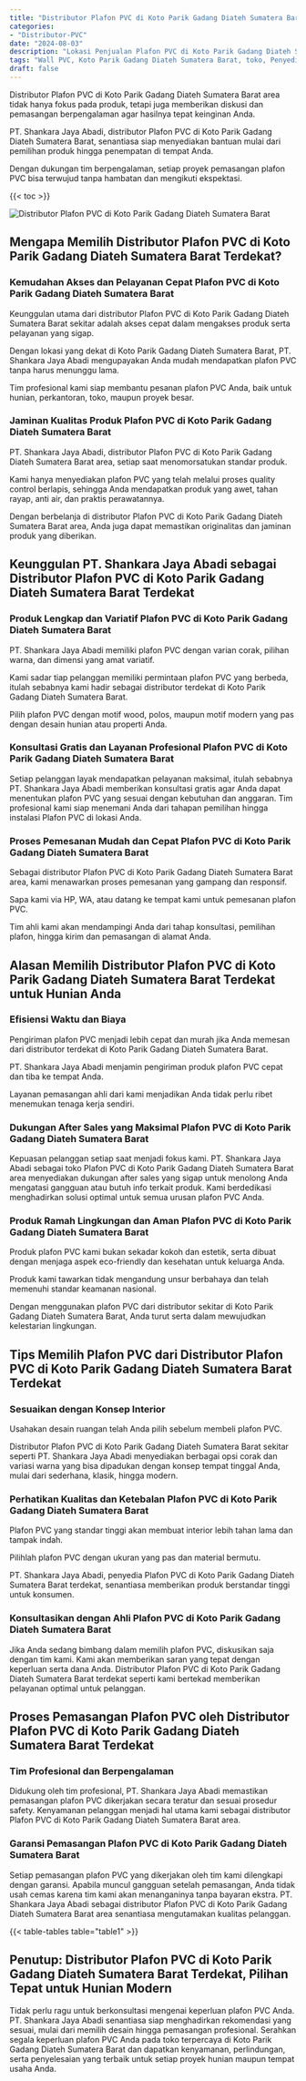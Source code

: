 ```yaml
---
title: "Distributor Plafon PVC di Koto Parik Gadang Diateh Sumatera Barat"
categories: 
- "Distributor-PVC"
date: "2024-08-03"
description: "Lokasi Penjualan Plafon PVC di Koto Parik Gadang Diateh Sumatera Barat untuk rumah, kantor, dan ritel. Panel terbaik, pilihan motif, variasi warna modern, dengan jasa penempatan ditangani oleh tim ahli serta jaminan resmi!|Layanan distribusi Plafon PVC di Koto Parik Gadang Diateh Sumatera Barat bagi kebutuhan rumah, office, atau ritel, beserta panel unggulan dan penempatan oleh tim profesional dan kepastian resmi.|Alternatif Plafon PVC di Koto Parik Gadang Diateh Sumatera Barat yang terbukti untuk hunian, perkantoran, serta toko, bersama produk terbaik dan pemasangan dikerjakan oleh tim profesional serta garansi resmi.|Penjualan Plafon PVC di Koto Parik Gadang Diateh Sumatera Barat untuk tempat tinggal, office, serta toko, beserta material berkualitas dan pemasangan oleh tim ahli, lengkap dengan garansi resmi.}"
tags: "Wall PVC, Koto Parik Gadang Diateh Sumatera Barat, toko, Penyedia, distributor"
draft: false
---
```


Distributor Plafon PVC di Koto Parik Gadang Diateh Sumatera Barat area tidak hanya fokus pada produk, tetapi juga memberikan diskusi dan pemasangan berpengalaman agar hasilnya tepat keinginan Anda.

PT. Shankara Jaya Abadi, distributor Plafon PVC di Koto Parik Gadang Diateh Sumatera Barat, senantiasa siap menyediakan bantuan mulai dari pemilihan produk hingga penempatan di tempat Anda.

Dengan dukungan tim berpengalaman, setiap proyek pemasangan plafon PVC bisa terwujud tanpa hambatan dan mengikuti ekspektasi.

{{< toc >}}

![Distributor Plafon PVC di Koto Parik Gadang Diateh Sumatera Barat](/images/Distributor-PVC/Distributor-Plafon-PVC-di-Koto-Parik-Gadang-Diateh-Sumatera-Barat.png)


## Mengapa Memilih Distributor Plafon PVC di Koto Parik Gadang Diateh Sumatera Barat Terdekat?

### Kemudahan Akses dan Pelayanan Cepat Plafon PVC di Koto Parik Gadang Diateh Sumatera Barat

Keunggulan utama dari distributor Plafon PVC di Koto Parik Gadang Diateh Sumatera Barat sekitar adalah akses cepat dalam mengakses produk serta pelayanan yang sigap.

Dengan lokasi yang dekat di Koto Parik Gadang Diateh Sumatera Barat, PT. Shankara Jaya Abadi mengupayakan Anda mudah mendapatkan plafon PVC tanpa harus menunggu lama.

Tim profesional kami siap membantu pesanan plafon PVC Anda, baik untuk hunian, perkantoran, toko, maupun proyek besar.

### Jaminan Kualitas Produk Plafon PVC di Koto Parik Gadang Diateh Sumatera Barat

PT. Shankara Jaya Abadi, distributor Plafon PVC di Koto Parik Gadang Diateh Sumatera Barat area, setiap saat menomorsatukan standar produk.

Kami hanya menyediakan plafon PVC yang telah melalui proses quality control berlapis, sehingga Anda mendapatkan produk yang awet, tahan rayap, anti air, dan praktis perawatannya.

Dengan berbelanja di distributor Plafon PVC di Koto Parik Gadang Diateh Sumatera Barat area, Anda juga dapat memastikan originalitas dan jaminan produk yang diberikan.

## Keunggulan PT. Shankara Jaya Abadi sebagai Distributor Plafon PVC di Koto Parik Gadang Diateh Sumatera Barat Terdekat

### Produk Lengkap dan Variatif Plafon PVC di Koto Parik Gadang Diateh Sumatera Barat

PT. Shankara Jaya Abadi memiliki plafon PVC dengan varian corak, pilihan warna, dan dimensi yang amat variatif.

Kami sadar tiap pelanggan memiliki permintaan plafon PVC yang berbeda, itulah sebabnya kami hadir sebagai distributor terdekat di Koto Parik Gadang Diateh Sumatera Barat.

Pilih plafon PVC dengan motif wood, polos, maupun motif modern yang pas dengan desain hunian atau properti Anda.

### Konsultasi Gratis dan Layanan Profesional Plafon PVC di Koto Parik Gadang Diateh Sumatera Barat

Setiap pelanggan layak mendapatkan pelayanan maksimal, itulah sebabnya PT. Shankara Jaya Abadi memberikan konsultasi gratis agar Anda dapat menentukan plafon PVC yang sesuai dengan kebutuhan dan anggaran. Tim profesional kami siap menemani Anda dari tahapan pemilihan hingga instalasi Plafon PVC di lokasi Anda.

### Proses Pemesanan Mudah dan Cepat Plafon PVC di Koto Parik Gadang Diateh Sumatera Barat

Sebagai distributor Plafon PVC di Koto Parik Gadang Diateh Sumatera Barat area, kami menawarkan proses pemesanan yang gampang dan responsif.

Sapa kami via HP, WA, atau datang ke tempat kami untuk pemesanan plafon PVC.

Tim ahli kami akan mendampingi Anda dari tahap konsultasi, pemilihan plafon, hingga kirim dan pemasangan di alamat Anda.

## Alasan Memilih Distributor Plafon PVC di Koto Parik Gadang Diateh Sumatera Barat Terdekat untuk Hunian Anda

### Efisiensi Waktu dan Biaya

Pengiriman plafon PVC menjadi lebih cepat dan murah jika Anda memesan dari distributor terdekat di Koto Parik Gadang Diateh Sumatera Barat.

PT. Shankara Jaya Abadi menjamin pengiriman produk plafon PVC cepat dan tiba ke tempat Anda.

Layanan pemasangan ahli dari kami menjadikan Anda tidak perlu ribet menemukan tenaga kerja sendiri.

### Dukungan After Sales yang Maksimal Plafon PVC di Koto Parik Gadang Diateh Sumatera Barat

Kepuasan pelanggan setiap saat menjadi fokus kami. PT. Shankara Jaya Abadi sebagai toko Plafon PVC di Koto Parik Gadang Diateh Sumatera Barat area menyediakan dukungan after sales yang sigap untuk menolong Anda mengatasi gangguan atau butuh info terkait produk. Kami berdedikasi menghadirkan solusi optimal untuk semua urusan plafon PVC Anda.

### Produk Ramah Lingkungan dan Aman Plafon PVC di Koto Parik Gadang Diateh Sumatera Barat

Produk plafon PVC kami bukan sekadar kokoh dan estetik, serta dibuat dengan menjaga aspek eco-friendly dan kesehatan untuk keluarga Anda.

Produk kami tawarkan tidak mengandung unsur berbahaya dan telah memenuhi standar keamanan nasional.

Dengan menggunakan plafon PVC dari distributor sekitar di Koto Parik Gadang Diateh Sumatera Barat, Anda turut serta dalam mewujudkan kelestarian lingkungan.

## Tips Memilih Plafon PVC dari Distributor Plafon PVC di Koto Parik Gadang Diateh Sumatera Barat Terdekat

### Sesuaikan dengan Konsep Interior

Usahakan desain ruangan telah Anda pilih sebelum membeli plafon PVC.

Distributor Plafon PVC di Koto Parik Gadang Diateh Sumatera Barat sekitar seperti PT. Shankara Jaya Abadi menyediakan berbagai opsi corak dan variasi warna yang bisa dipadukan dengan konsep tempat tinggal Anda, mulai dari sederhana, klasik, hingga modern.

### Perhatikan Kualitas dan Ketebalan Plafon PVC di Koto Parik Gadang Diateh Sumatera Barat

Plafon PVC yang standar tinggi akan membuat interior lebih tahan lama dan tampak indah.

Pilihlah plafon PVC dengan ukuran yang pas dan material bermutu.

PT. Shankara Jaya Abadi, penyedia Plafon PVC di Koto Parik Gadang Diateh Sumatera Barat terdekat, senantiasa memberikan produk berstandar tinggi untuk konsumen.

### Konsultasikan dengan Ahli Plafon PVC di Koto Parik Gadang Diateh Sumatera Barat

Jika Anda sedang bimbang dalam memilih plafon PVC, diskusikan saja dengan tim kami. Kami akan memberikan saran yang tepat dengan keperluan serta dana Anda. Distributor Plafon PVC di Koto Parik Gadang Diateh Sumatera Barat terdekat seperti kami bertekad memberikan pelayanan optimal untuk pelanggan.

## Proses Pemasangan Plafon PVC oleh Distributor Plafon PVC di Koto Parik Gadang Diateh Sumatera Barat Terdekat

### Tim Profesional dan Berpengalaman

Didukung oleh tim profesional, PT. Shankara Jaya Abadi memastikan pemasangan plafon PVC dikerjakan secara teratur dan sesuai prosedur safety. Kenyamanan pelanggan menjadi hal utama kami sebagai distributor Plafon PVC di Koto Parik Gadang Diateh Sumatera Barat area.

### Garansi Pemasangan Plafon PVC di Koto Parik Gadang Diateh Sumatera Barat

Setiap pemasangan plafon PVC yang dikerjakan oleh tim kami dilengkapi dengan garansi. Apabila muncul gangguan setelah pemasangan, Anda tidak usah cemas karena tim kami akan menanganinya tanpa bayaran ekstra. PT. Shankara Jaya Abadi sebagai distributor Plafon PVC di Koto Parik Gadang Diateh Sumatera Barat area senantiasa mengutamakan kualitas pelanggan.

{{< table-tables table="table1" >}}

## Penutup: Distributor Plafon PVC di Koto Parik Gadang Diateh Sumatera Barat Terdekat, Pilihan Tepat untuk Hunian Modern

Tidak perlu ragu untuk berkonsultasi mengenai keperluan plafon PVC Anda. PT. Shankara Jaya Abadi senantiasa siap menghadirkan rekomendasi yang sesuai, mulai dari memilih desain hingga pemasangan profesional. Serahkan segala keperluan plafon PVC Anda pada toko terpercaya di Koto Parik Gadang Diateh Sumatera Barat dan dapatkan kenyamanan, perlindungan, serta penyelesaian yang terbaik untuk setiap proyek hunian maupun tempat usaha Anda.
